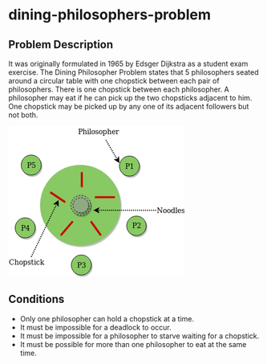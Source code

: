 # dining-philosophers-problem

## Problem Description 

It was originally formulated in 1965 by Edsger Dijkstra as a student exam exercise. The Dining Philosopher Problem states that 5 philosophers seated around a circular table with one chopstick between each pair of philosophers. There is one chopstick between each philosopher. A philosopher may eat if he can pick up the two chopsticks adjacent to him. One chopstick may be picked up by any one of its adjacent followers but not both. 

![dining-philosophers-problem](https://github.com/mdnurahmed/dining-philosophers-problem/blob/main/dining_philosopher_problem.png)

## Conditions 

- Only one philosopher can hold a chopstick at a time.
- It must be impossible for a deadlock to occur.
- It must be impossible for a philosopher to starve waiting for a chopstick.
- It must be possible for more than one philosopher to eat at the same time.
